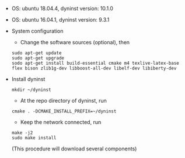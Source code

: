 - OS: ubuntu 18.04.4, dyninst version: 10.1.0
- OS: ubuntu 16.04.1, dyninst version: 9.3.1

- System configuration
  - Change the software sources (optional), then
  ```
  sudo apt-get update
  sudo apt-get upgrade
  sodo apt-get install build-essential cmake m4 texlive-latex-base flex bison zlib1g-dev libboost-all-dev libelf-dev libiberty-dev
  ```
- Install dyninst
  ```
  mkdir ~/dyninst
  ```
  - At the repo directory of dyninst, run
  ```
  cmake . -DCMAKE_INSTALL_PREFIX=~/dyninst
  ```
  - Keep the network connected, run
  ```
  make -j2
  sudo make install
  ```
  (This procedure will download several components)

